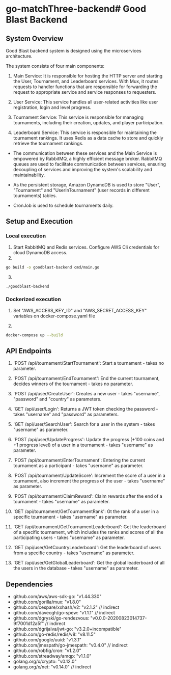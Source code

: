 # go-matchThree-backend# Good Blast Backend

## System Overview

Good Blast backend system is designed using the microservices architecture.

The system consists of four main components:

1. Main Service: It is responsible for hosting the HTTP server and starting the User, Tournament, and Leaderboard services. With Mux, it routes requests to handler functions that are responsible for forwarding the request to appropriate service and service responses to requesters.

2. User Service: This service handles all user-related activities like user registration, login and level progress.

3. Tournament Service: This service is responsible for managing tournaments, including their creation, updates, and player participation.

4. Leaderboard Service: This service is responsible for maintaining the tournament rankings. It uses Redis as a data cache to store and quickly retrieve the tournament rankings.

- The communication between these services and the Main Service is empowered by RabbitMQ, a highly efficient message broker. RabbitMQ queues are used to facilitate communication between services, ensuring decoupling of services and improving the system's scalability and maintainability.

- As the persistent storage, Amazon DynamoDB is used to store "User", "Tournament" and "UserInTournament" (user records in different tournaments) tables.

- CronJob is used to schedule tournaments daily.

## Setup and Execution

### Local execution

1. Start RabbitMQ and Redis services. Configure AWS Cli credentials for cloud DynamoDB access.
2.

```sh
go build -o goodblast-backend cmd/main.go
```

3.

```sh
./goodblast-backend
```

### Dockerized execution

1. Set "AWS_ACCESS_KEY_ID" and "AWS_SECRET_ACCESS_KEY" variables on docker-compose.yaml file

2.

```sh
docker-compose up --build
```

## API Endpoints

1. 'POST /api/tournament/StartTournament': Start a tournament - takes no parameter.

2. 'POST /api/tournament/EndTournament': End the current tournament, decides winners of the tournament - takes no parameter.

3. 'POST /api/user/CreateUser': Creates a new user - takes "username", "password" and "country" as parameters.

4. 'GET /api/user/Login': Returns a JWT token checking the password - takes "username" and "password" as parameters.

5. 'GET /api/user/SearchUser': Search for a user in the system - takes "username" as parameter.

6. 'POST /api/user/UpdateProgress': Update the progress (+100 coins and +1 progress level) of a user in a tournament - takes "username" as parameter.

7. 'POST /api/tournament/EnterTournament': Entering the current tournament as a participant - takes "username" as parameter.

8. 'POST /api/tournament/UpdateScore': Increment the score of a user in a tournament, also increment the progress of the user - takes "username" as parameter.

9. 'POST /api/tournament/ClaimReward': Claim rewards after the end of a tournament - takes "username" as parameter.

10. 'GET /api/tournament/GetTournamentRank': Gt the rank of a user in a specific tournament - takes "username" as parameter.

11. 'GET /api/tournament/GetTournamentLeaderboard': Get the leaderboard of a specific tournament, which includes the ranks and scores of all the participating users - takes "username" as parameter.

12. 'GET /api/user/GetCountryLeaderboard': Get the leaderboard of users from a specific country - takes "username" as parameter.

13. 'GET /api/user/GetGlobalLeaderboard': Get the global leaderboard of all the users in the database - takes "username" as parameter.

## Dependencies

- github.com/aws/aws-sdk-go: "v1.44.330"
- github.com/gorilla/mux: "v1.8.0"
- github.com/cespare/xxhash/v2: "v2.1.2" // indirect
- github.com/davecgh/go-spew: "v1.1.1" // indirect
- github.com/dgryski/go-rendezvous: "v0.0.0-20200823014737-9f7001d12a5f" // indirect
- github.com/dgrijalva/jwt-go: "v3.2.0+incompatible"
- github.com/go-redis/redis/v8: "v8.11.5"
- github.com/google/uuid: "v1.3.1"
- github.com/jmespath/go-jmespath: "v0.4.0" // indirect
- github.com/robfig/cron: "v1.2.0"
- github.com/streadway/amqp: "v1.1.0"
- golang.org/x/crypto: "v0.12.0"
- golang.org/x/net: "v0.14.0" // indirect
